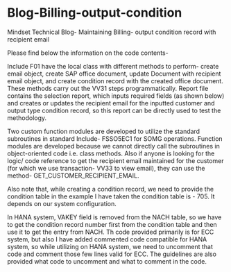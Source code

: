 # Blog-Billing-output-condition
Mindset Technical Blog- Maintaining Billing- output condition record with recipient email

Please find below the information on the code contents-

Include F01 have the local class with different methods to perform- create email object, create SAP office document, update Document with recipient email object, and create condition record with the created office document. These methods carry out the VV31 steps programmatically.
Report file contains the selection report, which inputs required fields (as shown below) and creates or updates the recipient email for the inputted customer and output type condition record, so this report can be directly used to test the methodology.

Two custom function modules are developed to utilize the standard subroutines in standard Include- FSSO5EC1 for SOMG operations. Function modules are developed because we cannot directly call the subroutines in object-oriented code i.e. class methods. Also if anyone is looking for the logic/ code reference to get the recipient email maintained for the customer (for which we use transaction- VV33 to view email), they can use the method- GET_CUSTOMER_RECIPIENT_EMAIL.

Also note that, while creating a condition record, we need to provide the condition table in the example I have taken the condition table is - 705. It depends on our system configuration.

In HANA system, VAKEY field is removed from the NACH table, so we have to get the condition record number first from the condition table and then use it to get the entry from NACH. Th code provided primarily is for ECC system, but also I have added commented code compatible for HANA system, so while utilizing on HANA system, we need to uncomment that code and comment those few lines valid for ECC. The guidelines are also provided what code to uncomment and what to comment in the code.
